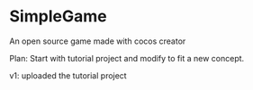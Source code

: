 # SimpleGame
An open source game made with cocos creator

Plan: Start with tutorial project and modify to fit a new concept.

v1: uploaded the tutorial project
